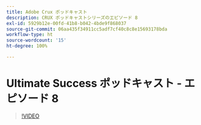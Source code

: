 ```yaml
---
title: Adobe Crux ポッドキャスト
description: CRUX ポッドキャストシリーズのエピソード 8
exl-id: 5929b12e-00fd-41b8-b042-4bde9f868037
source-git-commit: 06aa435f34911cc5adf7cf40c8c8e15693178bda
workflow-type: ht
source-wordcount: '15'
ht-degree: 100%

---
```


# Ultimate Success ポッドキャスト - エピソード 8

>[!VIDEO](https://video.tv.adobe.com/v/3453786?quality=12learn=on&captions=jpn)
